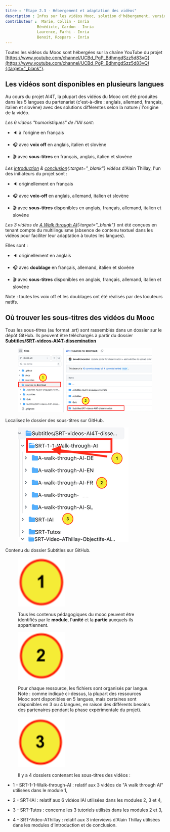 ```yaml
---
titre : "Étape 2.3 - Hébergement et adaptation des vidéos"
description : Infos sur les vidéos Mooc, solution d'hébergement, versions disponibles.
contributeur :  Marie, Collin - Inria
              Bénédicte, Cardon - Inria
              Laurence, Farhi - Inria
              Benoit, Rospars - Inria
---
```


Toutes les vidéos du Mooc sont hébergées sur la chaîne YouTube du projet [https://www.youtube.com/channel/UCBd_PgP_BdhmgdSzz5d83vQ](https://www.youtube.com/channel/UCBd_PgP_BdhmgdSzz5d83vQ){:target="_blank"}.

## Les vidéos sont disponibles en plusieurs langues

Au cours du projet AI4T, la plupart des vidéos du Mooc ont été produites dans les 5 langues du partenariat (c'est-à-dire : anglais, allemand, français, italien et slovène) avec des solutions différentes selon la nature / l'origine de la vidéo.

*Les 6 vidéos "humoristiques" de l'IAI sont:*

- 🔈 à l'origine en français

- 🎧 avec **voix off** en anglais, italien et slovène

- 🎬 avec **sous-titres** en français, anglais, italien et slovène

*Les [introduction](https://inrialearninglab.GitHub.io/ai4t//1-Mooc/general-presentation/0-1-what-does-this-training-offer-us/0-1-1v-why-this-training.html) &amp; [conclusion](https://inrialearninglab.GitHub.io/ai4t//1-Mooc/to-conclude/7-0-1v-ethical-use-of-artificial-intelligence-in-education.html){:target="_blank"} vidéos* d'Alain Thillay, l'un des initiateurs du projet sont :

  - 🔈 originellement en français

  - 🎧 avec **voix-off** en anglais, allemand, italien et slovène

  - 🎬 avec **sous-titres** disponibles en anglais, français, allemand, italien et slovène

  *Les 3 vidéos de [A Walk through AI](https://inrialearninglab.GitHub.io/ai4t//1-Mooc/module-1-using-AI-and-Education/1-1-are-teachers-really-concerned-by-Artificial-Intelligence/1-1-1-the-learning-process-in-education.html){:target="_blank"}* ont été conçues en tenant compte du multilinguisme (absence de contenu textuel dans les vidéos pour faciliter leur adaptation à toutes les langues).

Elles sont :

  - 🔈 originellement en anglais

  - 🎧 avec **doublage** en français, allemand, italien et slovène

  - 🎬 avec **sous-titres** disponibles en anglais, français, allemand, italien et slovène

Note : toutes les voix off et les doublages ont été réalisés par des locuteurs natifs.

## Où trouver les sous-titres des vidéos du Mooc

Tous les sous-titres (au format .srt) sont rassemblés dans un dossier sur le dépôt GitHub. Ils peuvent être téléchargés à partir du dossier [**Subtitles/SRT-videos-AI4T-dissemination**](https://GitHub.com/inrialearninglab/ai4t/tree/mooc-v3/sources-to-download/Subtitles/SRT-videos-AI4T-dissemination)

<figure class="image-frame">
    <img src="images/3.2-access-to-videos-subtitles-on-GitHub-in-srt-format.png" alt="Locate the subtitles folder on GitHub.">
</figure>
<figcaption>Localisez le dossier des sous-titres sur GitHub.</figcaption>

<figure class="image-frame">
  <img src="images/3.2-organisation-of-files-by-language-in-subtitles-folder-on-github.png" alt="Contents of the Subtitles folder on GitHub.">
</figure>
<figcaption>Contenu du dossier Subtitles sur GitHub.</figcaption>

<figure class="inline-image">
    <img src="images/3.2-icone-note-1.png" alt="Visual note 1">
    <p>Tous les contenus pédagogiques du mooc peuvent être identifiés par le <b>module</b>, l'<b>unité</b> et la <b>partie</b> auxquels ils appartiennent.</p>
</figure>


<figure class="inline-image">
    <img src="images/3.2-icone-note-2.png" alt="Visual note 2">
    <p>Pour chaque ressource, les fichiers sont organisés par langue. Note : comme indiqué ci-dessus, la plupart des ressources Mooc sont disponibles en 5 langues, mais certaines sont disponibles en 3 ou 4 langues, en raison des différents besoins des partenaires pendant la phase expérimentale du projet).</p>
</figure>


<figure class="inline-image">
    <img src="images/3.2-icone-note-3.png" alt="Visual note 3">
    <p>Il y a 4 dossiers contenant les sous-titres des vidéos :</p>
</figure>

- 1 - SRT-1-1-Walk-through-AI : relatif aux 3 vidéos de "A walk through AI" utilisées dans le module 1,

- 2 - SRT-IAI : relatif aux 6 vidéos IAI utilisées dans les modules 2, 3 et 4,

- 3 - SRT-Tutos : concerne les 3 tutoriels utilisés dans les modules 2 et 3,

- 4 - SRT-Video-AThillay : relatif aux 3 interviews d'Alain Thillay utilisées dans les modules d'introduction et de conclusion.
